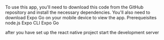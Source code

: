 To use this app, you'll need to download this code from the GitHub repository and install the necessary dependencies. You'll also need to download Expo Go on your mobile device to view the app.
Prerequeisites  
node.js
Expo CLI 
Expo Go

after you have set up the react native project
start the development server 
